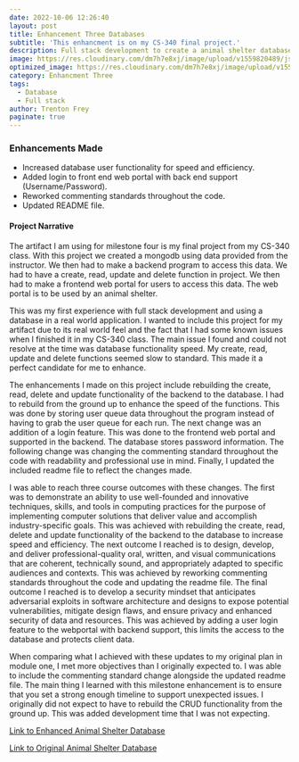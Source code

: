 ```yaml
---
date: 2022-10-06 12:26:40
layout: post
title: Enhancement Three Databases
subtitle: 'This enhancment is on my CS-340 final project.'
description: Full stack development to create a animal shelter database.
image: https://res.cloudinary.com/dm7h7e8xj/image/upload/v1559820489/js-code_n83m7a.jpg
optimized_image: https://res.cloudinary.com/dm7h7e8xj/image/upload/v1559820489/js-code_n83m7a.jpg
category: Enhancment Three
tags:
  - Database
  - Full stack
author: Trenton Frey
paginate: true
---
```


### Enhancements Made

* Increased database user functionality for speed and efficiency.
* Added login to front end web portal with back end support (Username/Password).
* Reworked commenting standards throughout the code.
* Updated README file.

#### Project Narrative

  The artifact I am using for milestone four is my final project from my CS-340 class. With this project we created a mongodb using data provided from the instructor. We then had to make a backend program to access this data. We had to have a create, read, update and delete function in project. We then had to make a frontend web portal for users to access this data. The web portal is to be used by an animal shelter. 
  
  This was my first experience with full stack development and using a database in a real world application. I wanted to include this project for my artifact due to its real world feel and the fact that I had some known issues when I finished it in my CS-340 class. The main issue I found and could not resolve at the time was database functionality speed. My create, read, update and delete functions seemed slow to standard. This made it a perfect candidate for me to enhance.
  
  The enhancements I made on this project include rebuilding the create, read, delete and update functionality of the backend to the database. I had to rebuild from the ground up to enhance the speed of the functions. This was done by storing user queue data throughout the program instead of having to grab the user queue for each run. The next change was an addition of a login feature. This was done to the frontend web portal and supported in the backend. The database stores password information. The following change was changing the commenting standard throughout the code with readability and professional use in mind. Finally, I updated the included readme file to reflect the changes made.
  
  I was able to reach three course outcomes with these changes. The first was to demonstrate an ability to use well-founded and innovative techniques, skills, and tools in computing practices for the purpose of implementing computer solutions that deliver value and accomplish industry-specific goals. This was achieved with rebuilding the create,  read, delete and update functionality of the backend to the database to increase speed and efficiency. The next outcome I reached is to design, develop, and deliver professional-quality oral, written, and visual communications that are coherent, technically sound, and appropriately adapted to specific audiences and contexts. This was achieved by reworking commenting standards throughout the code and updating the readme file. The final outcome I reached is to develop a security mindset that anticipates adversarial exploits in software architecture and designs to expose potential vulnerabilities, mitigate design flaws, and ensure privacy and enhanced security of data and resources. This was achieved by adding a user login feature to the webportal with backend support, this limits the access to the database and protects client data.
  
  When comparing what I achieved with these updates to my original plan in module one, I met more objectives than I originally expected to. I was able to include the commenting standard change alongside the updated readme file. 
	The main thing I learned with this milestone enhancement is to ensure that you set a strong enough timeline to support unexpected issues. I originally did not expect to have to rebuild the CRUD functionality from the ground up. This was added development time that I was not expecting. 

<a href="https://github.com/TrentonFrey/TrentonFrey.github.io/tree/master/AnimalShelterDatabase">Link to Enhanced Animal Shelter Database </a>

<a href="https://github.com/TrentonFrey/TrentonFrey.github.io/tree/master/Database(OLD)">Link to Original Animal Shelter Database </a>

  
  


  












